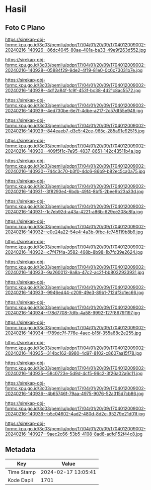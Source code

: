 # Hasil

## Foto C Plano

https://sirekap-obj-formc.kpu.go.id/3c03/pemilu/pdpr/17/04/01/20/09/1704012009002-20240216-140926--86dc4045-80ae-401a-ba33-49e9f263d552.jpg

https://sirekap-obj-formc.kpu.go.id/3c03/pemilu/pdpr/17/04/01/20/09/1704012009002-20240216-140928--05884f29-9de2-4f19-81e0-0c6c73031b7e.jpg

https://sirekap-obj-formc.kpu.go.id/3c03/pemilu/pdpr/17/04/01/20/09/1704012009002-20240216-140928--4d12a84f-fc9f-453f-bc38-4d21c8ac5572.jpg

https://sirekap-obj-formc.kpu.go.id/3c03/pemilu/pdpr/17/04/01/20/09/1704012009002-20240216-140929--4ed730be-6e7f-4dbe-a217-2c57df55e949.jpg

https://sirekap-obj-formc.kpu.go.id/3c03/pemilu/pdpr/17/04/01/20/09/1704012009002-20240216-140929--844eaeb7-d3c5-42ce-965c-285a91e92515.jpg

https://sirekap-obj-formc.kpu.go.id/3c03/pemilu/pdpr/17/04/01/20/09/1704012009002-20240216-140930--409f5f1c-7e95-4837-8651-142c43511b4a.jpg

https://sirekap-obj-formc.kpu.go.id/3c03/pemilu/pdpr/17/04/01/20/09/1704012009002-20240216-140930--744c3c70-b3f0-4dc6-86b9-b82ec5ca0a75.jpg

https://sirekap-obj-formc.kpu.go.id/3c03/pemilu/pdpr/17/04/01/20/09/1704012009002-20240216-140931--3f8293e4-6bdb-49f4-8bf5-2bee9b23a33d.jpg

https://sirekap-obj-formc.kpu.go.id/3c03/pemilu/pdpr/17/04/01/20/09/1704012009002-20240216-140931--1c7eb92d-a43a-4221-a86b-629ce208c8fa.jpg

https://sirekap-obj-formc.kpu.go.id/3c03/pemilu/pdpr/17/04/01/20/09/1704012009002-20240216-140932--c0e24a22-54e4-4a3b-9fbc-fc745119b8b9.jpg

https://sirekap-obj-formc.kpu.go.id/3c03/pemilu/pdpr/17/04/01/20/09/1704012009002-20240216-140932--c7f47f4a-3582-468b-8b98-1b7fd39e2624.jpg

https://sirekap-obj-formc.kpu.go.id/3c03/pemilu/pdpr/17/04/01/20/09/1704012009002-20240216-140933--9a260012-9a8a-47c2-ac2f-bb8032933931.jpg

https://sirekap-obj-formc.kpu.go.id/3c03/pemilu/pdpr/17/04/01/20/09/1704012009002-20240216-140933--9946ed44-c209-49e3-89b1-712df3c1ec66.jpg

https://sirekap-obj-formc.kpu.go.id/3c03/pemilu/pdpr/17/04/01/20/09/1704012009002-20240216-140934--f78d7708-7dfb-4a58-9992-127f8679f197.jpg

https://sirekap-obj-formc.kpu.go.id/3c03/pemilu/pdpr/17/04/01/20/09/1704012009002-20240216-140934--f789dc7f-776e-4aec-b15f-355a68c2e255.jpg

https://sirekap-obj-formc.kpu.go.id/3c03/pemilu/pdpr/17/04/01/20/09/1704012009002-20240216-140935--314bc162-8980-4d97-8102-c8607aa15f78.jpg

https://sirekap-obj-formc.kpu.go.id/3c03/pemilu/pdpr/17/04/01/20/09/1704012009002-20240216-140935--58c0723e-5d9d-4cf5-96c2-3f26a02a6c11.jpg

https://sirekap-obj-formc.kpu.go.id/3c03/pemilu/pdpr/17/04/01/20/09/1704012009002-20240216-140936--4b65746f-79aa-4975-9076-52a315d7cb86.jpg

https://sirekap-obj-formc.kpu.go.id/3c03/pemilu/pdpr/17/04/01/20/09/1704012009002-20240216-140936--b5c04602-4ad2-480d-8d2e-95279e21d01f.jpg

https://sirekap-obj-formc.kpu.go.id/3c03/pemilu/pdpr/17/04/01/20/09/1704012009002-20240216-140927--9aec2c66-53b5-4108-8ad8-adfd152f44c8.jpg


## Metadata

| Key        | Value               |
| ---------- | ------------------- |
| Time Stamp | 2024-02-17 13:05:41 |
| Kode Dapil | 1701                |



